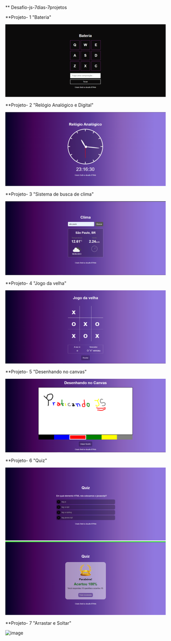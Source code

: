 ** Desafio-js-7dias-7projetos

**Projeto- 1 "Bateria"

![image](https://github.com/sindiraimundo/desafio-js-7dias-7projetos/blob/main/projeto-1/projeto-1-bateria.png)

**Projeto- 2 "Relógio Analógico e Digital"

![image](https://github.com/sindiraimundo/desafio-js-7dias-7projetos/blob/main/projeto-2/projeto-2-relogio.png)

**Projeto- 3 "Sistema de busca de clima"

![image](https://github.com/sindiraimundo/desafio-js-7dias-7projetos/blob/main/projeto-3/projeto-3-clima.png)

**Projeto- 4 "Jogo da velha"

![image](https://github.com/sindiraimundo/desafio-js-7dias-7projetos/blob/main/projeto-4/projeto-4-jogo-da-velha.png)

**Projeto- 5 "Desenhando no canvas"

![image](https://github.com/sindiraimundo/desafio-js-7dias-7projetos/blob/main/projeto-5/projeto-5-desenhando-no-canvas.png)

**Projeto- 6 "Quiz"

![image](https://github.com/sindiraimundo/desafio-js-7dias-7projetos/blob/main/projeto-6/projeto-6-quiz.png)
![image](https://github.com/sindiraimundo/desafio-js-7dias-7projetos/blob/main/projeto-6/projeto-6-quiz2.png)

**Projeto- 7 "Arrastar e Soltar"

![image](https://github.com/sindiraimundo/desafio-js-7dias-7projetos/blob/main/projeto-7/projeto-7-arrastaresoltar.png)
